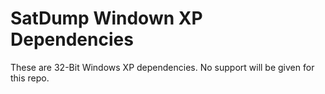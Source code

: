 # SatDump Windown XP Dependencies

These are 32-Bit Windows XP dependencies. No support will be given for this repo.
